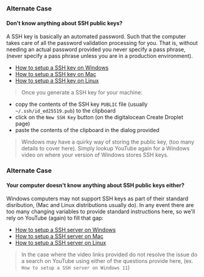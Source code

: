 ### Alternate Case
#### Don't know anything about SSH public keys?
A SSH key is basically an automated password. Such that the computer takes care of all the password validation processing for you. That is, without needing an actual password provided you never specify a pass phrase, (never specify a pass phrase unless you are in a production environment).
- [How to setup a SSH key on Windows](https://www.youtube.com/watch?v=oAbYL3bktMA)
- [How to setup a SSH key on Mac](https://www.youtube.com/watch?v=a6tbQRNyfss)
- [How to setup a SSH key on Linux](https://www.youtube.com/watch?v=eUwOlc9HfZs)
> Once you generate a SSH key for your machine:
- copy the contents of the SSH key `PUBLIC` file (usually `~/.ssh/id_ed25519.pub`) to the clipboard
- click on the `New SSH Key` button (on the digitalocean Create Droplet page)
- paste the contents of the clipboard in the dialog provided
> Windows may have a quirky way of storing the public key, (too many details to cover here). Simply lookup YouTube again for a Windows video on where your version of Windows stores SSH keys.

### Alternate Case
#### Your computer doesn't know anything about SSH public keys either?
Windows computers may not support SSH keys as part of their standard disribution, (Mac and Linux distributions usually do). In any event there are too many changing variables to provide standard instructions here, so we'll rely on YouTube (again) to fill that gap:
- [How to setup a SSH server on Windows](https://www.youtube.com/watch?v=KLN2bY0dTtQ)
- [How to setup a SSH server on Mac](https://www.youtube.com/watch?v=h8zq6rGjSKA)
- [How to setup a SSH server on Linux](https://www.youtube.com/watch?v=Wlmne44M6fQ)
> In the case where the video links provided do not resolve the issue do a search on YouTube using either of the questions provide here, (ex. `How to setup a SSH server on Windows 11`)

